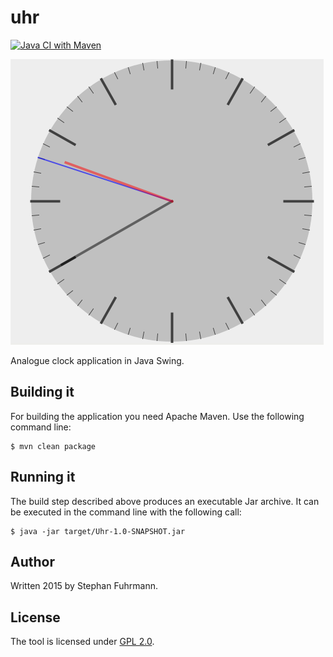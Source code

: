 uhr
===================
[![Java CI with Maven](https://github.com/sfuhrm/uhr/actions/workflows/maven-ref.yml/badge.svg)](https://github.com/sfuhrm/uhr/actions/workflows/maven-ref.yml)

![Screenshot of Uhr](https://raw.githubusercontent.com/sfuhrm/uhr/master/pictures/screenshot.png)

Analogue clock application in Java Swing. 

## Building it

For building the application you need Apache Maven.
Use the following command line:

    $ mvn clean package

## Running it

The build step described above produces an executable Jar archive.
It can be executed in the command line with the following call:

    $ java -jar target/Uhr-1.0-SNAPSHOT.jar 

## Author

Written 2015 by Stephan Fuhrmann.

## License

The tool is licensed under [GPL 2.0](LICENSE).
